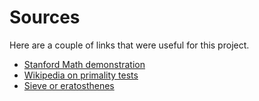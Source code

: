 # Sources

Here are a couple of links that were useful for this project.

- [Stanford Math demonstration](https://crypto.stanford.edu/pbc/notes/numbertheory/millerrabin.html)
- [Wikipedia on primality tests](https://en.wikipedia.org/wiki/Primality_test)
- [Sieve or eratosthenes](https://en.wikipedia.org/wiki/Sieve_of_Eratosthenes)